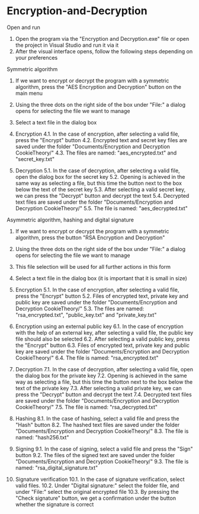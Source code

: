 # Encryption-and-Decryption
Open and run
1. Open the program via the "Encryption and Decryption.exe" file or open the project in Visual Studio and run it via it
2. After the visual interface opens, follow the following steps depending on your preferences

Symmetric algorithm
1. If we want to encrypt or decrypt the program with a symmetric algorithm, press the "AES Encryption and Decryption" button on the main menu
2. Using the three dots on the right side of the box under "File:" a dialog opens for selecting the file we want to manage
3. Select a text file in the dialog box

4. Encryption
4.1. In the case of encryption, after selecting a valid file, press the "Encrypt" button
4.2. Encrypted text and secret key files are saved under the folder "Documents/Encryption and Decryption CookieTheory/"
4.3. The files are named: "aes_encrypted.txt" and "secret_key.txt"

5. Decryption
5.1. In the case of decryption, after selecting a valid file, open the dialog box for the secret key
5.2. Opening is achieved in the same way as selecting a file, but this time the button next to the box below the text of the secret key
5.3. After selecting a valid secret key, we can press the "Decrypt" button and decrypt the text
5.4. Decrypted text files are saved under the folder "Documents/Encryption and Decryption CookieTheory/"
5.5. The file is named: "aes_decrypted.txt"

Asymmetric algorithm, hashing and digital signature
1. If we want to encrypt or decrypt the program with a symmetric algorithm, press the button "RSA Encryption and Decryption"
2. Using the three dots on the right side of the box under "File:" a dialog opens for selecting the file we want to manage
3. This file selection will be used for all further actions in this form
4. Select a text file in the dialog box (it is important that it is small in size)

5. Encryption
5.1. In the case of encryption, after selecting a valid file, press the "Encrypt" button
5.2. Files of encrypted text, private key and public key are saved under the folder "Documents/Encryption and Decryption CookieTheory/"
5.3. The files are named: "rsa_encrypted.txt", "public_key.txt" and "private_key.txt"

6. Encryption using an external public key
6.1. In the case of encryption with the help of an external key, after selecting a valid file, the public key file should also be selected
6.2. After selecting a valid public key, press the "Encrypt" button
6.3. Files of encrypted text, private key and public key are saved under the folder "Documents/Encryption and Decryption CookieTheory/"
6.4. The file is named: "rsa_encrypted.txt"

7. Decryption
7.1. In the case of decryption, after selecting a valid file, open the dialog box for the private key
7.2. Opening is achieved in the same way as selecting a file, but this time the button next to the box below the text of the private key
7.3. After selecting a valid private key, we can press the "Decrypt" button and decrypt the text
7.4. Decrypted text files are saved under the folder "Documents/Encryption and Decryption CookieTheory/"
7.5. The file is named: "rsa_decrypted.txt"

8. Hashing
8.1. In the case of hashing, select a valid file and press the "Hash" button
8.2. The hashed text files are saved under the folder "Documents/Encryption and Decryption CookieTheory/"
8.3. The file is named: "hash256.txt"

9. Signing
9.1. In the case of signing, select a valid file and press the "Sign" button
9.2. The files of the signed text are saved under the folder "Documents/Encryption and Decryption CookieTheory/"
9.3. The file is named: "rsa_digital_signature.txt"

10. Signature verification
10.1. In the case of signature verification, select valid files.
10.2. Under "Digital signature:" select the folder file, and under "File:" select the original encrypted file
10.3. By pressing the "Check signature" button, we get a confirmation under the button whether the signature is correct

